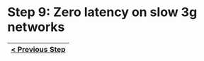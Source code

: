 # Step 9: Zero latency on slow 3g networks


[{]: <helper> (navStep)

| [< Previous Step](step8.md) |
|:----------------------|

[}]: #
